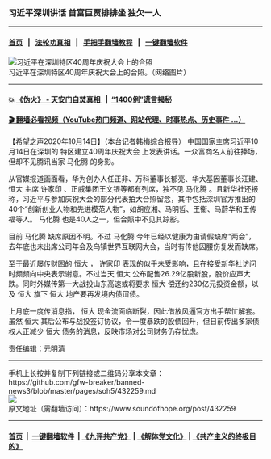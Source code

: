 ### 习近平深圳讲话 首富巨贾排排坐 独欠一人
------------------------

#### [首页](https://github.com/gfw-breaker/banned-news3/blob/master/README.md) &nbsp;&nbsp;|&nbsp;&nbsp; [法轮功真相](https://github.com/begood0513/basic/blob/master/README.md)  &nbsp;&nbsp;|&nbsp;&nbsp; [手把手翻墙教程](https://github.com/gfw-breaker/guides/wiki)  &nbsp;&nbsp;|&nbsp;&nbsp; [一键翻墙软件](https://github.com/gfw-breaker/nogfw/blob/master/README.md)  



<div><img alt="习近平在深圳特区40周年庆祝大会上的合照" src="https://img.soundofhope.org/2020-10/40-1602730119938.png"/>
<br/><figcaption class="caption">
 习近平在深圳特区40周年庆祝大会上的合照。（网络图片）
</figcaption></div><hr/>

#### 💥 [《伪火》 - 天安门自焚真相 ](http://158.247.195.190:10000/videos/blog/weihuo.html)&nbsp; |&nbsp; [“1400例”谎言揭秘  ](http://158.247.195.190:10000/videos/blog/jiexi1400.html)

#### [ 🎬  翻墙必看视频（YouTube热门频道、网站代理、时事热点、历史事件 ...）](https://github.com/gfw-breaker/links/blob/master/banned.md)

<div><div class="Content__Wrapper sc-1bvya0-0 grZQxZ">
 <p class="meta-top">
  <span class="meta">
   【希望之声2020年10月14日】（本台记者韩梅综合报导）
  </span>
  中国国家主席习近平10月14日在深圳的
  <ok href="/term/397876">
   特区建立40周年庆祝大会
  </ok>
  上发表讲话。一众富商名人前往捧场，但却不见腾讯当家
  <ok href="/term/61442">
   马化腾
  </ok>
  的身影。
 </p>
 <p>
  从官媒报道画面看，华为创办人任正非、万科董事长郁亮、华大基因董事长汪建、
  <ok href="/term/1723">
   恒大
  </ok>
  主席
  <ok href="/term/31009">
   许家印
  </ok>
  、正威集团王文银等都有列席，独不见
  <ok href="/term/61442">
   马化腾
  </ok>
  。且新华社还报称，习近平与参加庆祝大会的部分代表拍大合照留念，其中包括深圳官方推出的40个“创新创业人物和先进模范人物”，如胡应湘、马明哲、王衞、马蔚华和王传福等人。
  <ok href="/term/61442">
   马化腾
  </ok>
  也是40人之一，但合照中不见其踪影。
 </p>
 <div class="AD_Embed__Wrap-sc-1xslmin-0 igMuqX module desktop">
  <div>
  </div>
 </div>
 <p>
  目前
  <ok href="/term/61442">
   马化腾
  </ok>
  缺席原因不明。不过
  <ok href="/term/61442">
   马化腾
  </ok>
  今年已经以健康为由请假缺席“两会”，去年底也未出席公司年会及乌镇世界互联网大会，当时有传他因腰伤复发而缺席。
 </p>
 <p>
  至于最近屡传财困的
  <ok href="/term/1723">
   恒大
  </ok>
  ，
  <ok href="/term/31009">
   许家印
  </ok>
  表现的似乎未受影响，且在接受新华社访问时频频向中央表示谢意。不过当天
  <ok href="/term/1723">
   恒大
  </ok>
  公布配售26.29亿股新股，股价应声大跌。同时外媒传第一大战投山东高速或将要求
  <ok href="/term/1723">
   恒大
  </ok>
  偿还约230亿元投资金额，以及
  <ok href="/term/1723">
   恒大
  </ok>
  旗下
  <ok href="/term/1723">
   恒大
  </ok>
  地产要再发境内债冚债。
 </p>
 <p>
  上月底一度传消息指，
  <ok href="/term/1723">
   恒大
  </ok>
  现金流面临断裂，因此借放风逼官方出手帮忙解套。虽然
  <ok href="/term/1723">
   恒大
  </ok>
  其后公布与战投签订协议，令一度暴跌的股债回升，但日前传出多家债权人正减少
  <ok href="/term/1723">
   恒大
  </ok>
  债务的消息，反映市场对公司财务仍存忧虑。
 </p>
 <p class="meta-btm">
  责任编辑：元明清
 </p>
</div>
</div>
<hr/>
手机上长按并复制下列链接或二维码分享本文章：<br/>
https://github.com/gfw-breaker/banned-news3/blob/master/pages/soh5/432259.md <br/>
<a href='https://github.com/gfw-breaker/banned-news3/blob/master/pages/soh5/432259.md'><img src='https://github.com/gfw-breaker/banned-news3/blob/master/pages/soh5/432259.md.png'/></a> <br/>
原文地址（需翻墙访问）：https://www.soundofhope.org/post/432259


------------------------
#### [首页](https://github.com/gfw-breaker/banned-news3/blob/master/README.md) &nbsp;|&nbsp; [一键翻墙软件](https://github.com/gfw-breaker/nogfw/blob/master/README.md) &nbsp;| [《九评共产党》](https://github.com/gfw-breaker/9ping.md/blob/master/README.md#九评之一评共产党是什么) | [《解体党文化》](https://github.com/gfw-breaker/jtdwh.md/blob/master/README.md) | [《共产主义的终极目的》](https://github.com/gfw-breaker/gczydzjmd.md/blob/master/README.md)


<img src='http://gfw-breaker.win/banned-news3/pages/soh5/432259.md' width='0px' height='0px'/>